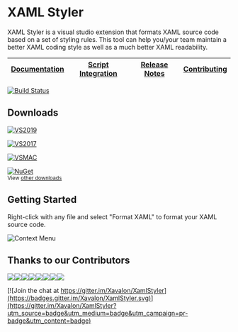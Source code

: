 # XAML Styler
XAML Styler is a visual studio extension that formats XAML source code based on a set of styling rules. This tool can help you/your team maintain a better XAML coding style as well as a much better XAML readability.

|[Documentation](https://github.com/Xavalon/XamlStyler/wiki)|[Script Integration](https://github.com/Xavalon/XamlStyler/wiki/Script-Integration)|[Release Notes](https://github.com/Xavalon/XamlStyler/releases)|[Contributing](https://github.com/Xavalon/XamlStyler/blob/master/CONTRIBUTING.md)|
|---|---|---|---|

[![Build Status](https://dev.azure.com/xavalon/XAML%20Styler/_apis/build/status/Release?branchName=master)](https://dev.azure.com/xavalon/XAML%20Styler/_build/latest?definitionId=2&branchName=master)

## Downloads
[![VS2019](https://img.shields.io/visual-studio-marketplace/v/TeamXavalon.XAMLStyler.svg?label=Visual%20Studio%202019)](https://marketplace.visualstudio.com/items?itemName=TeamXavalon.XAMLStyler)

[![VS2017](https://img.shields.io/visual-studio-marketplace/v/TeamXavalon.XAMLStyler.svg?label=Visual%20Studio%202017)](https://marketplace.visualstudio.com/items?itemName=TeamXavalon.XAMLStyler)

[![VSMAC](https://img.shields.io/badge/Visual%20Studio%20for%20Mac%202019-v2.0.1-blue.svg)](http://addins.monodevelop.com/Project/Index/382)

[![NuGet](https://img.shields.io/nuget/v/XamlStyler.Console.svg?label=XAML%20Styler%20Console)](https://www.nuget.org/packages/XamlStyler.Console)  
<sub>View [other downloads](https://github.com/Xavalon/XamlStyler/wiki)</sub>

## Getting Started
Right-click with any file and select "Format XAML" to format your XAML source code.

![Context Menu](http://i.imgur.com/gCcNuIS.png)

## Thanks to our Contributors
[![](https://sourcerer.io/fame/grochocki/Xavalon/XamlStyler/images/0)](https://sourcerer.io/fame/grochocki/Xavalon/XamlStyler/links/0)[![](https://sourcerer.io/fame/grochocki/Xavalon/XamlStyler/images/1)](https://sourcerer.io/fame/grochocki/Xavalon/XamlStyler/links/1)[![](https://sourcerer.io/fame/grochocki/Xavalon/XamlStyler/images/2)](https://sourcerer.io/fame/grochocki/Xavalon/XamlStyler/links/2)[![](https://sourcerer.io/fame/grochocki/Xavalon/XamlStyler/images/3)](https://sourcerer.io/fame/grochocki/Xavalon/XamlStyler/links/3)[![](https://sourcerer.io/fame/grochocki/Xavalon/XamlStyler/images/4)](https://sourcerer.io/fame/grochocki/Xavalon/XamlStyler/links/4)[![](https://sourcerer.io/fame/grochocki/Xavalon/XamlStyler/images/5)](https://sourcerer.io/fame/grochocki/Xavalon/XamlStyler/links/5)[![](https://sourcerer.io/fame/grochocki/Xavalon/XamlStyler/images/6)](https://sourcerer.io/fame/grochocki/Xavalon/XamlStyler/links/6)[![](https://sourcerer.io/fame/grochocki/Xavalon/XamlStyler/images/7)](https://sourcerer.io/fame/grochocki/Xavalon/XamlStyler/links/7)

[![Join the chat at https://gitter.im/Xavalon/XamlStyler](https://badges.gitter.im/Xavalon/XamlStyler.svg)](https://gitter.im/Xavalon/XamlStyler?utm_source=badge&utm_medium=badge&utm_campaign=pr-badge&utm_content=badge) 
